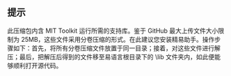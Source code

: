 ## 提示
此压缩包内含 MIT Toolkit 运行所需的支持库。鉴于 GitHub 最大上传文件大小限制为 25MB，这些文件采用分卷压缩的形式。在此建议您安装精易助手。操作步骤如下：首先，将所有分卷压缩文件放置于同一目录；接着，对这些文件进行解压；最后，把解压后得到的文件移至易语言根目录下的 \lib 文件夹内，如此便能够顺利打开源代码。
